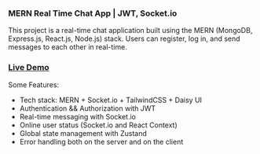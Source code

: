 ### MERN Real Time Chat App | JWT, Socket.io
This project is a real-time chat application built using the MERN (MongoDB, Express.js, React.js, Node.js) stack. Users can register, log in, and send messages to each other in real-time.

### [Live Demo](https://chat-app-utnq.onrender.com)

Some Features:

-  Tech stack: MERN + Socket.io + TailwindCSS + Daisy UI
-  Authentication && Authorization with JWT
-  Real-time messaging with Socket.io
-  Online user status (Socket.io and React Context)
-  Global state management with Zustand
-  Error handling both on the server and on the client

